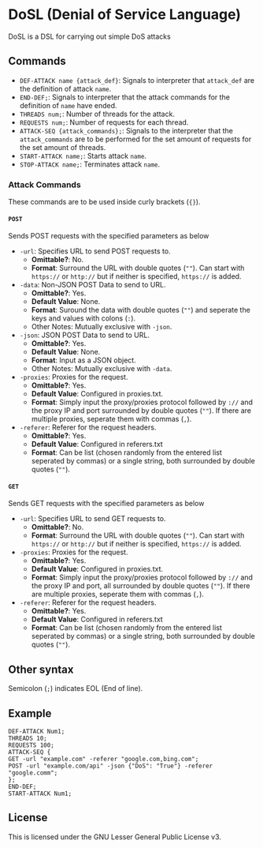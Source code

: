 # DoSL (Denial of Service Language)

DoSL is a DSL for carrying out simple DoS attacks

## Commands
- `DEF-ATTACK name {attack_def}`: Signals to interpreter that `attack_def` are the definition of attack `name`.
- `END-DEF;`: Signals to interpreter that the attack commands for the definition of `name` have ended.
- `THREADS num;`: Number of threads for the attack.
- `REQUESTS num;`: Number of requests for each thread.
- `ATTACK-SEQ {attack_commands};`: Signals to the interpreter that the `attack_commands` are to be performed for the set amount of requests for the set amount of threads.
- `START-ATTACK name;`: Starts attack `name`.
- `STOP-ATTACK name;`: Terminates attack `name`.

### Attack Commands
These commands are to be used inside curly brackets (`{}`).
#### `POST` 
Sends POST requests with the specified parameters as below
- `-url`: Specifies URL to send POST requests to. 
  - **Omittable?**: No. 
  - **Format**: Surround the URL with double quotes (`""`). Can start with `https://` or `http://` but if neither is specified, `https://` is added.
- `-data`: Non-JSON POST Data to send to URL. 
  - **Omittable?**: Yes.
  - **Default Value**: None.
  - **Format**: Suround the data with double quotes (`""`) and seperate the keys and values with colons (`:`).
  - Other Notes: Mutually exclusive with `-json`.
- `-json`: JSON POST Data to send to URL. 
  - **Omittable?**: Yes.
  - **Default Value**: None.
  - **Format**: Input as a JSON object.
  - Other Notes: Mutually exclusive with `-data`.
- `-proxies`: Proxies for the request.
  - **Omittable?**: Yes.  
  - **Default Value**: Configured in proxies.txt.
  - **Format**: Simply input the proxy/proxies protocol followed by `://` and the proxy IP and port surrounded by double quotes (`""`). If there are multiple proxies, seperate them with commas (`,`).
- `-referer`: Referer for the request headers. 
  - **Omittable?**: Yes.
  - **Default Value**: Configured in referers.txt 
  - **Format**: Can be list (chosen randomly from the entered list seperated by commas) or a single string, both surrounded by double quotes (`""`).
#### `GET` 
Sends GET requests with the specified parameters as below
- `-url`: Specifies URL to send GET requests to. 
  - **Omittable?**: No. 
  - **Format**: Surround the URL with double quotes (`""`). Can start with `https://` or `http://` but if neither is specified, `https://` is added.
- `-proxies`: Proxies for the request.
  - **Omittable?**: Yes.  
  - **Default Value**: Configured in proxies.txt.
  - **Format**: Simply input the proxy/proxies protocol followed by `://` and the proxy IP and port, all surrounded by double quotes (`""`). If there are multiple proxies, seperate them with commas (`,`).
- `-referer`: Referer for the request headers. 
  - **Omittable?**: Yes.
  - **Default Value**: Configured in referers.txt 
  - **Format**: Can be list (chosen randomly from the entered list seperated by commas) or a single string, both surrounded by double quotes (`""`).

## Other syntax
Semicolon (`;`) indicates EOL (End of line).
## Example
```
DEF-ATTACK Num1;
THREADS 10;
REQUESTS 100;
ATTACK-SEQ {
GET -url "example.com" -referer "google.com,bing.com";
POST -url "example.com/api" -json {"DoS": "True"} -referer "google.comm";
};
END-DEF;
START-ATTACK Num1;
```
## License
This is licensed under the GNU Lesser General Public License v3.